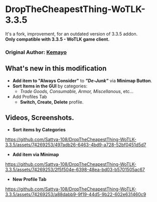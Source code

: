 # DropTheCheapestThing-WoTLK-3.3.5
It's a fork, improvement, for an outdated version of 3.3.5 addon.<br>
**Only compatible with 3.3.5 - WoTLK game client.**

### Original Author: [Kemayo](https://legacy.curseforge.com/members/kemayo/projects)

## What's new in this modification
- **Add item to "Always Consider"** to ***"De-Junk"*** via **Minimap Button**. 
- **Sort Items in the GUI** by categories:
   - *Trade Goods, Consumable, Armor, Miscellanous*, etc...
- Add Profiles Tab
   - **Switch, Create, Delete** profile.

## Videos, Screenshots.

- **Sort items by Categories**

https://github.com/Sattva-108/DropTheCheapestThing-WoTLK-3.3.5/assets/74269253/497adb26-6463-4bd9-a728-52bf0451d5d7


  
- **Add item via Minimap**

https://github.com/Sattva-108/DropTheCheapestThing-WoTLK-3.3.5/assets/74269253/2f5f504e-6398-48ea-bd03-b5701505ac67

- **New Profile Tab**

https://github.com/Sattva-108/DropTheCheapestThing-WoTLK-3.3.5/assets/74269253/a88dabb9-9f19-44d5-9b22-602e631460c9

